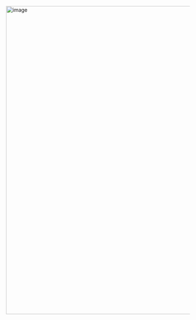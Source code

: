 <img width="843" alt="image" src="https://user-images.githubusercontent.com/102340541/189811421-590d7adc-3abf-4a23-bf07-a9771ae45e26.png">
